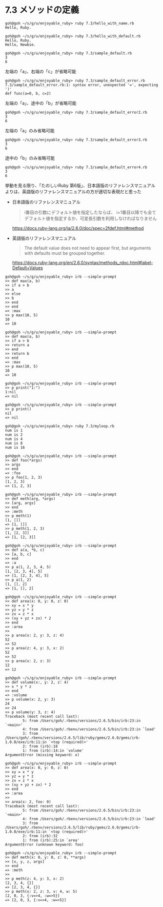 # 7.3 メソッドの定義

```
goh@goh ~/s/g/u/enjoyable_ruby> ruby 7.3/hello_with_name.rb
Hello, Ruby.
```

```
goh@goh ~/s/g/u/enjoyable_ruby> ruby 7.3/hello_with_default.rb
Hello, Ruby.
Hello, Newbie.
```

```
goh@goh ~/s/g/u/enjoyable_ruby> ruby 7.3/sample_default.rb
3
6
```

左端の「a」、右端の「c」が省略可能

```
goh@goh ~/s/g/u/enjoyable_ruby> ruby 7.3/sample_default_error.rb
7.3/sample_default_error.rb:1: syntax error, unexpected '=', expecting ')'
def func(a=0, b, c=2)
```

左端の「a」、途中の「b」が省略可能

```
goh@goh ~/s/g/u/enjoyable_ruby> ruby 7.3/sample_default_error2.rb
3
6
```

左端の「a」のみ省略可能

```
goh@goh ~/s/g/u/enjoyable_ruby> ruby 7.3/sample_default_error3.rb
3
6
```

途中の「b」のみ省略可能

```
goh@goh ~/s/g/u/enjoyable_ruby> ruby 7.3/sample_default_error4.rb
3
6
```

挙動を見る限り、「たのしいRuby 第6版」、日本語版のリファレンスマニュアルよりは、英語版のリファレンスマニュアルの方が適切な表現だと思った

- 日本語版のリファレンスマニュアル  
    > i番目の引数にデフォルト値を指定したならば、 i+1番目以降でも全てデフォルト値を指定するか、可変長引数を利用しなければなりません

    https://docs.ruby-lang.org/ja/2.6.0/doc/spec=2fdef.html#method

- 英語版のリファレンスマニュアル  
    > The default value does not need to appear first, but arguments with defaults must be grouped together.

    https://docs.ruby-lang.org/en/2.6.0/syntax/methods_rdoc.html#label-Default+Values

```
goh@goh ~/s/g/u/enjoyable_ruby> irb --simple-prompt
>> def max(a, b)
>> if a > b
>> a
>> else
>> b
>> end
>> end
=> :max
>> p max(10, 5)
10
=> 10
```

```
goh@goh ~/s/g/u/enjoyable_ruby> irb --simple-prompt
>> def max(a, b)
>> if a > b
>> return a
>> end
>> return b
>> end
=> :max
>> p max(10, 5)
10
=> 10
```

```
goh@goh ~/s/g/u/enjoyable_ruby> irb --simple-prompt
>> p print("1:")
1:nil
=> nil
```

```
goh@goh ~/s/g/u/enjoyable_ruby> irb --simple-prompt
>> p print()
nil
=> nil
```

```
goh@goh ~/s/g/u/enjoyable_ruby> ruby 7.3/myloop.rb
num is 1
num is 2
num is 4
num is 8
num is 16
```

```
goh@goh ~/s/g/u/enjoyable_ruby> irb --simple-prompt
>> def foo(*args)
>> args
>> end
=> :foo
>> p foo(1, 2, 3)
[1, 2, 3]
=> [1, 2, 3]
```

```
goh@goh ~/s/g/u/enjoyable_ruby> irb --simple-prompt
>> def meth(arg, *args)
>> [arg, args]
>> end
=> :meth
>> p meth(1)
[1, []]
=> [1, []]
>> p meth(1, 2, 3)
[1, [2, 3]]
=> [1, [2, 3]]
```

```
goh@goh ~/s/g/u/enjoyable_ruby> irb --simple-prompt
>> def a(a, *b, c)
>> [a, b, c]
>> end
=> :a
>> p a(1, 2, 3, 4, 5)
[1, [2, 3, 4], 5]
=> [1, [2, 3, 4], 5]
>> p a(1, 2)
[1, [], 2]
=> [1, [], 2]
```

```
goh@goh ~/s/g/u/enjoyable_ruby> irb --simple-prompt
>> def area(x: 0, y: 0, z: 0)
>> xy = x * y
>> yz = y * z
>> zx = z * x
>> (xy + yz + zx) * 2
>> end
=> :area
>> 
>> p area(x: 2, y: 3, z: 4)
52
=> 52
>> p area(z: 4, y: 3, x: 2)
52
=> 52
>> p area(x: 2, z: 3)
12
=> 12
```

```
goh@goh ~/s/g/u/enjoyable_ruby> irb --simple-prompt
>> def volume(x:, y: 2, z: 4)
>> x * y * z
>> end
=> :volume
>> p volume(x: 2, y: 3)
24
=> 24
>> p volume(y: 3, z: 4)
Traceback (most recent call last):
        5: from /Users/goh/.rbenv/versions/2.6.5/bin/irb:23:in `<main>'
        4: from /Users/goh/.rbenv/versions/2.6.5/bin/irb:23:in `load'
        3: from /Users/goh/.rbenv/versions/2.6.5/lib/ruby/gems/2.6.0/gems/irb-1.0.0/exe/irb:11:in `<top (required)>'
        2: from (irb):18
        1: from (irb):14:in `volume'
ArgumentError (missing keyword: x)
```

```
goh@goh ~/s/g/u/enjoyable_ruby> irb --simple-prompt
>> def area(x: 0, y: 0, z: 0)
>> xy = x * y
>> yz = y * z
>> zx = z * x
>> (xy + yz + zx) * 2
>> end
=> :area
>> 
>> area(x: 2, foo: 0)
Traceback (most recent call last):
        5: from /Users/goh/.rbenv/versions/2.6.5/bin/irb:23:in `<main>'
        4: from /Users/goh/.rbenv/versions/2.6.5/bin/irb:23:in `load'
        3: from /Users/goh/.rbenv/versions/2.6.5/lib/ruby/gems/2.6.0/gems/irb-1.0.0/exe/irb:11:in `<top (required)>'
        2: from (irb):32
        1: from (irb):25:in `area'
ArgumentError (unknown keyword: foo)
```

```
goh@goh ~/s/g/u/enjoyable_ruby> irb --simple-prompt
>> def meth(x: 0, y: 0, z: 0, **args)
>> [x, y, z, args]
>> end
=> :meth
>> 
>> p meth(z: 4, y: 3, x: 2)
[2, 3, 4, {}]
=> [2, 3, 4, {}]
>> p meth(x: 2, z: 3, v: 4, w: 5)
[2, 0, 3, {:v=>4, :w=>5}]
=> [2, 0, 3, {:v=>4, :w=>5}]
```

